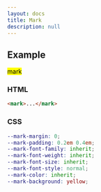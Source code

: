 ```yaml
---
layout: docs
title: Mark
description: null
---
```


## Example

<p><mark>mark</mark></p>

### HTML

```html
<mark>...</mark>
```

### CSS

```scss
--mark-margin: 0;
--mark-padding: 0.2em 0.4em;
--mark-font-family: inherit;
--mark-font-weight: inherit;
--mark-font-size: inherit;
--mark-font-style: normal;
--mark-color: inherit;
--mark-background: yellow;
```
